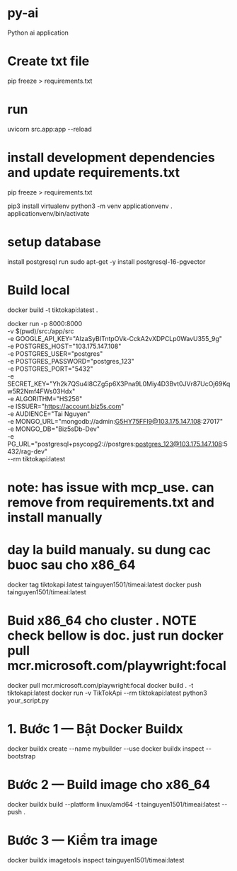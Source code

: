 # py-ai

Python ai application

# Create txt file

pip freeze > requirements.txt

# run

uvicorn src.app:app --reload

# install development dependencies and update requirements.txt

pip freeze > requirements.txt

pip3 install virtualenv
python3 -m venv applicationvenv
. applicationvenv/bin/activate

# setup database

install postgresql
run sudo apt-get -y install postgresql-16-pgvector

# Build local

docker build -t tiktokapi:latest .

docker run -p 8000:8000 \
 -v $(pwd)/src:/app/src \
 -e GOOGLE_API_KEY="AIzaSyBITntpOVk-CckA2vXDPCLp0WavU355_9g" \
 -e POSTGRES_HOST="103.175.147.108" \
 -e POSTGRES_USER="postgres" \
 -e POSTGRES_PASSWORD="postgres_123" \
 -e POSTGRES_PORT="5432" \
 -e SECRET_KEY="Yh2k7QSu4l8CZg5p6X3Pna9L0Miy4D3Bvt0JVr87UcOj69Kqw5R2Nmf4FWs03Hdx" \
 -e ALGORITHM="HS256" \
 -e ISSUER="https://account.biz5s.com" \
 -e AUDIENCE="Tai Nguyen" \
 -e MONGO_URL="mongodb://admin:G5HY75FFI9@103.175.147.108:27017" \
 -e MONGO_DB="Biz5sDb-Dev" \
 -e PG_URL="postgresql+psycopg2://postgres:postgres_123@103.175.147.108:5432/rag-dev" \
 --rm tiktokapi:latest

# note: has issue with mcp_use. can remove from requirements.txt and install manually

# day la build manualy. su dung cac buoc sau cho x86_64

docker tag tiktokapi:latest tainguyen1501/timeai:latest
docker push tainguyen1501/timeai:latest

# Buid x86_64 cho cluster . NOTE check bellow is doc. just run docker pull mcr.microsoft.com/playwright:focal

docker pull mcr.microsoft.com/playwright:focal
docker build . -t tiktokapi:latest
docker run -v TikTokApi --rm tiktokapi:latest python3 your_script.py

# 1. Bước 1 — Bật Docker Buildx

docker buildx create --name mybuilder --use
docker buildx inspect --bootstrap

# Bước 2 — Build image cho x86_64

docker buildx build --platform linux/amd64 -t tainguyen1501/timeai:latest --push .

# Bước 3 — Kiểm tra image

docker buildx imagetools inspect tainguyen1501/timeai:latest
